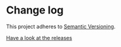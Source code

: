 # Change log

This project adheres to [Semantic Versioning](http://semver.org/).

[Have a look at the releases](https://github.com/malte-wessel/noll/releases)
